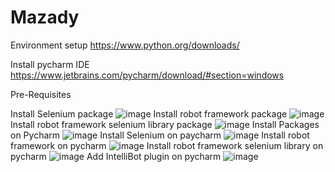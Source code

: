 # Mazady
Environment setup
https://www.python.org/downloads/

Install pycharm IDE
https://www.jetbrains.com/pycharm/download/#section=windows

Pre-Requisites

Install Selenium package
![image](https://user-images.githubusercontent.com/108552674/209327265-ef9b4714-1a48-4f38-84b0-b71e4d456b0a.png)
Install robot framework package
![image](https://user-images.githubusercontent.com/108552674/209327385-9becce21-cd69-40a1-90c3-29a77f822e7d.png)
Install robot framework selenium library package
![image](https://user-images.githubusercontent.com/108552674/209327417-a611e34a-31b2-4039-9684-2124fddaa45e.png)
Install Packages on Pycharm
![image](https://user-images.githubusercontent.com/108552674/209327455-f67c467e-f631-48a5-9854-153cfdd6e5f5.png)
Install Selenium on paycharm
![image](https://user-images.githubusercontent.com/108552674/209327512-7464bce0-4253-4d14-aa2b-3a03144490b6.png)
Install robot framework on pycharm
![image](https://user-images.githubusercontent.com/108552674/209327543-ebe08ef5-781f-4668-8393-c41fc7cf4479.png)
Install robot framework selenium library on pycharm
![image](https://user-images.githubusercontent.com/108552674/209327569-5e6322d8-adaf-44c8-81f8-207e600d8007.png)
Add IntelliBot plugin on pycharm
![image](https://user-images.githubusercontent.com/108552674/209327601-db57ed42-caad-46cd-8932-af790a447e2a.png)
